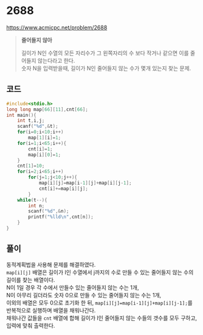 # 2688
https://www.acmicpc.net/problem/2688
>**줄어들지 않아**
>
>길이가 N인 수열의 모든 자리수가 그 왼쪽자리의 수 보다 작거나 같으면 이를 줄어들지 않는다라고 한다.<br>
>숫자 N을 입력받을때, 길이가 N인 줄어들지 않는 수가 몇개 있는지 찾는 문제.<br>
## 코드
```c
#include<stdio.h>
long long map[66][11],cnt[66];
int main(){
    int t,i,j;
    scanf("%d",&t);
    for(i=0;i<10;i++)
        map[1][i]=1;
    for(i=1;i<65;i++){
        cnt[i]=1;
        map[i][0]=1;
    }
    cnt[1]=10;
    for(i=2;i<65;i++)
        for(j=1;j<10;j++){
            map[i][j]=map[i-1][j]+map[i][j-1];
            cnt[i]+=map[i][j];
        }
    while(t--){
        int n;
        scanf("%d",&n);
        printf("%lld\n",cnt[n]);
    }
}
```
## 풀이
동적계획법을 사용해 문제를 해결하였다.<br>
`map[i][j]` 배열은 길이가 I인 수열에서 j까지의 수로 만들 수 있는 줄어들지 않는 수의 길이를 찾는 배열이다.<br>
N이 1일 경우 각 수에서 만들수 있는 줄어들지 않는 수는 1개,<br>
N이 아무리 길더라도 숫자 0으로 만들 수 있는 줄어들지 않는 수는 1개,<br>
이외의 배열은 모두 0으로 초기화 한 뒤, `map[i][j]=map[i-1][j]+map[i][j-1];`를 반복적으로 실행하며 배열을 채워나간다.<br>
채워나간 값들을 `cnt` 배열에 합해 길이가 I인 줄어들지 않는 수들의 갯수를 모두 구하고, 입력에 맞춰 출력한다.<br>